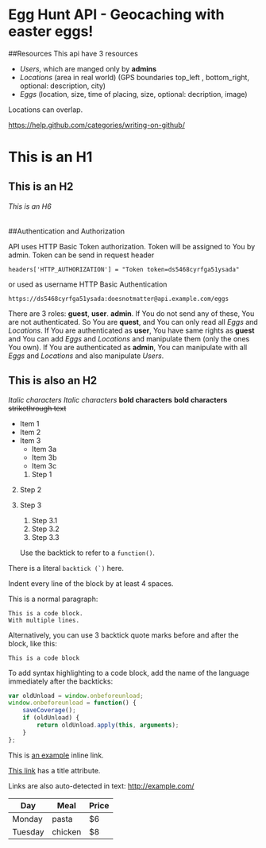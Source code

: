 # Egg Hunt API - Geocaching with easter eggs!

##Resources
This api have 3 resources
- _Users_, which are manged only by **admins**
- _Locations_ (area in real world) (GPS boundaries top\_left , bottom\_right, optional: description, city)
- _Eggs_ (location, size, time of placing, size, optional: decription, image)

Locations can overlap. 

https://help.github.com/categories/writing-on-github/

# This is an H1
## This is an H2
###### This is an H6

##Authentication and Authorization

API uses HTTP Basic Token authorization. Token will be assigned to You by admin.
Token can be send in request header 
  
    headers['HTTP_AUTHORIZATION'] = "Token token=ds5468cyrfga51ysada"

or used as username HTTP Basic Authentication

    https://ds5468cyrfga51ysada:doesnotmatter@api.example.com/eggs

There are 3 roles: **guest**, **user**. **admin**. 
If You do not send any of these, You are not authenticated. So You are **quest**, and You can only read all _Eggs_ and _Locations_.
If You are authenticated as **user**, You have same rights as **guest** and You can add _Eggs_ and _Locations_ and manipulate them (only the ones You own).
If You are authenticated as **admin**, You can manipulate with all _Eggs_ and _Locations_ and also manipulate _Users_.






This is also an H2
------------------
*Italic characters* 
_Italic characters_
**bold characters**
__bold characters__
~~strikethrough text~~
* Item 1
* Item 2
* Item 3
  * Item 3a
  * Item 3b
  * Item 3c
  1. Step 1
2. Step 2
3. Step 3
   1. Step 3.1
   2. Step 3.2
   3. Step 3.3

   Use the backtick to refer to a `function()`.
 
There is a literal ``backtick (`)`` here.

Indent every line of the block by at least 4 spaces.

This is a normal paragraph:

    This is a code block.
    With multiple lines.

Alternatively, you can use 3 backtick quote marks before and after the block, like this:

```
This is a code block
```

To add syntax highlighting to a code block, add the name of the language immediately
after the backticks: 

```javascript
var oldUnload = window.onbeforeunload;
window.onbeforeunload = function() {
    saveCoverage();
    if (oldUnload) {
        return oldUnload.apply(this, arguments);
    }
};
```

This is [an example](http://www.example.com/) inline link.

[This link](http://example.com/ "Title") has a title attribute.

Links are also auto-detected in text: http://example.com/

| Day     | Meal    | Price |
| --------|---------|-------|
| Monday  | pasta   | $6    |
| Tuesday | chicken | $8    |
